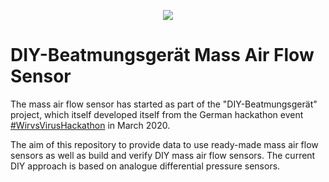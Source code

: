 <p align="center">
  <img src="../../../images/logo.png">
</p>

# DIY-Beatmungsgerät Mass Air Flow Sensor

The mass air flow sensor has started as part of the "DIY-Beatmungsgerät" project, which itself developed itself from the German hackathon event [#WirvsVirusHackathon](https://wirvsvirushackathon.org/) in March 2020.

The aim of this repository to provide data to use ready-made mass air flow sensors as well as build and verify DIY mass air flow sensors. The current DIY approach is based on analogue differential pressure sensors.

